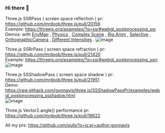 ### Hi there 👋
<!--
**gonnavis/gonnavis** is a ✨ _special_ ✨ repository because its `README.md` (this file) appears on your GitHub profile.

Here are some ideas to get you started:

- 🔭 I’m currently working on ...
- 🌱 I’m currently learning ...
- 👯 I’m looking to collaborate on ...
- 🤔 I’m looking for help with ...
- 💬 Ask me about ...
- 📫 How to reach me: ...
- 😄 Pronouns: ...
- ⚡ Fun fact: ...
-->

Three.js SSRPass ( screen space reflection ) pr: https://github.com/mrdoob/three.js/pull/20156
<br/>
Example: https://threejs.org/examples/?q=ssr#webgl_postprocessing_ssr
<br/>
Demos: with
[EnvMap](https://raw.githack.com/gonnavis/three.js/SSRPassWithEnvMapShared/examples/webgl_postprocessing_ssr.html)
, [Physics](http://raw.githack.com/gonnavis/three.js/SSRPassExamples/examples/physics_ammo_volume_ssr.html)
, [Complex Scene](http://raw.githack.com/gonnavis/three.js/SSRPassExamples/examples/webgl_animation_keyframes_ssr.html)
, [Rig Anim](http://raw.githack.com/gonnavis/three.js/SSRPassExamples/examples/webgl_shading_physical_ssr.html)
, [Selective](http://raw.githack.com/gonnavis/three.js/SSRPassExamples/examples/webgl_postprocessing_ssr_selective.html)
, [OrthographicCamera](http://raw.githack.com/gonnavis/three.js/SSRPassExamples/examples/webgl_postprocessing_ssr_orthographicCamera.html)
, [Different Intensities](https://github.com/mrdoob/three.js/pull/21487)
.
![image](https://user-images.githubusercontent.com/10785634/103439584-1f035d00-4c79-11eb-8a37-0214b66978f2.png)
<br/>

Three.js SSRrPass ( screen space refraction ) pr: https://github.com/mrdoob/three.js/pull/21420
<br/>
Example: https://threejs.org/examples/?q=ssr#webgl_postprocessing_ssrr
<br/>
![image](https://user-images.githubusercontent.com/10785634/113124719-671a2780-9248-11eb-9afa-df3288ddd739.png)
<br/>

Three.js SSShadowPass ( screen space shadow ) pr: https://github.com/mrdoob/three.js/pull/21951
<br/>
Demo: https://raw.githack.com/gonnavis/three.js/SSShadowPassPr/examples/webgl_postprocessing_ssshadow.html
<br/>
![image](https://user-images.githubusercontent.com/10785634/121066577-a17de300-c7fc-11eb-81b5-e38f4bb20153.png)
<br/>

Three.js Vector2.angle() performance pr: https://github.com/mrdoob/three.js/pull/18622
<br/>

All my prs: https://github.com/pulls?q=is:pr+author:gonnavis

